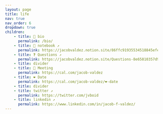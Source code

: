 ```yaml
---
layout: page
title: life
nav: true
nav_order: 6
dropdown: true
children:
    - title: 🙂 bio
      permalink: /bio/
    - title: 📓 notebook ↗
      permalink: https://jacobvaldez.notion.site/86ffc91935534518845efe5ce99a939c?v=1e6186860ff746b5b057dc6d6164be7c&pvs=4
    - title: ❓ Questions ↗
      permalink: https://jacobvaldez.notion.site/Questions-8e65810357d940468d083353e18085e0?pvs=4
    - title: divider
    - title: 📅 Meeting
      permalink: https://cal.com/jacob-valdez
    - title: ❤️ Date
      permalink: https://cal.com/jacob-valdez/❤-date
    - title: divider
    - title: twitter ↗
      permalink: https://twitter.com/jvboid
    - title: linkedin ↗
      permalink: https://www.linkedin.com/in/jacob-f-valdez/
---
```

